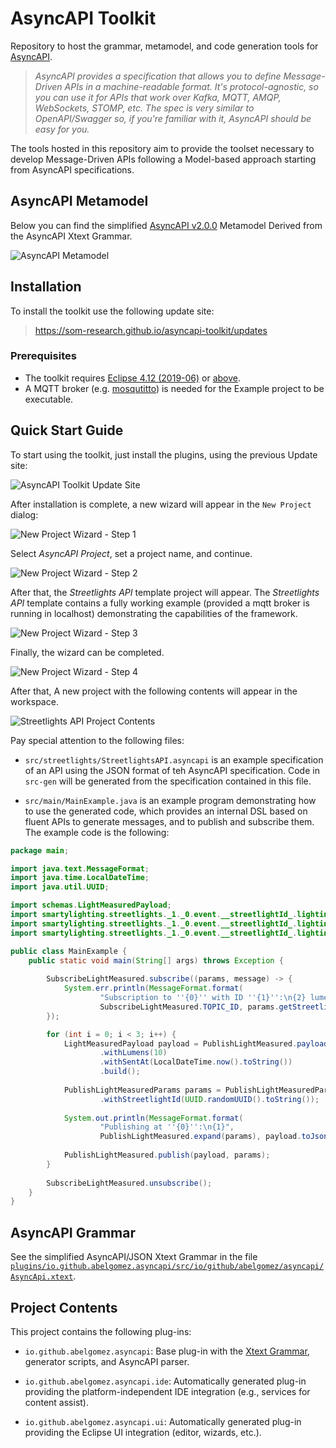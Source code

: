 # AsyncAPI Toolkit
Repository to host the grammar, metamodel, and code generation tools for [AsyncAPI](https://www.asyncapi.com). 

> _AsyncAPI provides a specification that allows you to define Message-Driven APIs in a machine-readable format. It's protocol-agnostic, so you can use it for APIs that work over Kafka, MQTT, AMQP, WebSockets, STOMP, etc. The spec is very similar to OpenAPI/Swagger so, if you're familiar with it, AsyncAPI should be easy for you._

The tools hosted in this repository aim to provide the toolset necessary to develop Message-Driven APIs following a Model-based approach starting from AsyncAPI specifications.

## AsyncAPI Metamodel

Below you can find the simplified [AsyncAPI v2.0.0](https://www.asyncapi.com/docs/specifications/2.0.0/) Metamodel Derived from the AsyncAPI Xtext Grammar.

![AsyncAPI Metamodel](plugins/io.github.abelgomez.asyncapi/model/AsyncApi.png)

## Installation

To install the toolkit use the following update site:

> https://som-research.github.io/asyncapi-toolkit/updates

### Prerequisites

* The toolkit requires [Eclipse 4.12 (2019-06)](https://download.eclipse.org/eclipse/downloads/drops4/R-4.12-201906051800/) or [above](https://download.eclipse.org/eclipse/downloads/).
* A MQTT broker (e.g. [mosqutitto](https://mosquitto.org/download/)) is needed for the Example project to be executable.

## Quick Start Guide

To start using the toolkit, just install the plugins, using the previous Update site:

![AsyncAPI Toolkit Update Site](doc/update_site.png)

After installation is complete, a new wizard will appear in the `New Project` dialog:

![New Project Wizard - Step 1](doc/wizard1.png)

Select _AsyncAPI Project_, set a project name, and continue.

![New Project Wizard - Step 2](doc/wizard2.png)

After that, the _Streetlights API_ template project will appear. The _Streetlights API_ template contains a fully working example (provided a mqtt broker is running in localhost) demonstrating the capabilities of the framework.

![New Project Wizard - Step 3](doc/wizard3.png)

Finally, the wizard can be completed.

![New Project Wizard - Step 4](doc/wizard4.png)

After that, A new project with the following contents will appear in the workspace.

![Streetlights API Project Contents](doc/project_contents.png)

Pay special attention to the following files:

* `src/streetlights/StreetlightsAPI.asyncapi` is an example specification of an API using the JSON format of teh AsyncAPI specification. Code in `src-gen` will be generated from the specification contained in this file.

* `src/main/MainExample.java` is an example program demonstrating how to use the generated code, which provides an internal DSL based on fluent APIs to generate messages, and to publish and subscribe them. The example code is the following:

```Java
package main;

import java.text.MessageFormat;
import java.time.LocalDateTime;
import java.util.UUID;

import schemas.LightMeasuredPayload;
import smartylighting.streetlights._1._0.event.__streetlightId_.lighting.measured.PublishLightMeasured;
import smartylighting.streetlights._1._0.event.__streetlightId_.lighting.measured.PublishLightMeasured.PublishLightMeasuredParams;
import smartylighting.streetlights._1._0.event.__streetlightId_.lighting.measured.SubscribeLightMeasured;

public class MainExample {
	public static void main(String[] args) throws Exception {
		
		SubscribeLightMeasured.subscribe((params, message) -> {
			System.err.println(MessageFormat.format(
					"Subscription to ''{0}'' with ID ''{1}'':\n{2} lumens at {3}",
					SubscribeLightMeasured.TOPIC_ID, params.getStreetlightId(), message.getLumens(), message.getSentAt()));
		});

		for (int i = 0; i < 3; i++) {
			LightMeasuredPayload payload = PublishLightMeasured.payloadBuilder()
					.withLumens(10)
					.withSentAt(LocalDateTime.now().toString())
					.build();
			
			PublishLightMeasuredParams params = PublishLightMeasuredParams.create()
					.withStreetlightId(UUID.randomUUID().toString());
			
			System.out.println(MessageFormat.format(
					"Publishing at ''{0}'':\n{1}",
					PublishLightMeasured.expand(params), payload.toJson(true)));
			
			PublishLightMeasured.publish(payload, params);
		}
		
		SubscribeLightMeasured.unsubscribe();
	}
}
```

## AsyncAPI Grammar

See the simplified AsyncAPI/JSON Xtext Grammar in the file [`plugins/io.github.abelgomez.asyncapi/src/io/github/abelgomez/asyncapi/AsyncApi.xtext`](plugins/io.github.abelgomez.asyncapi/src/io/github/abelgomez/asyncapi/AsyncApi.xtext).

## Project Contents

This project contains the following plug-ins:

* `io.github.abelgomez.asyncapi`: Base plug-in with the [Xtext Grammar](plugins/io.github.abelgomez.asyncapi/src/io/github/abelgomez/asyncapi/AsyncApi.xtext), generator scripts, and AsyncAPI parser.

* `io.github.abelgomez.asyncapi.ide`: Automatically generated plug-in providing the platform-independent IDE integration (e.g., services for content assist).

*  `io.github.abelgomez.asyncapi.ui`: Automatically generated plug-in providing the Eclipse UI integration (editor, wizards, etc.).
